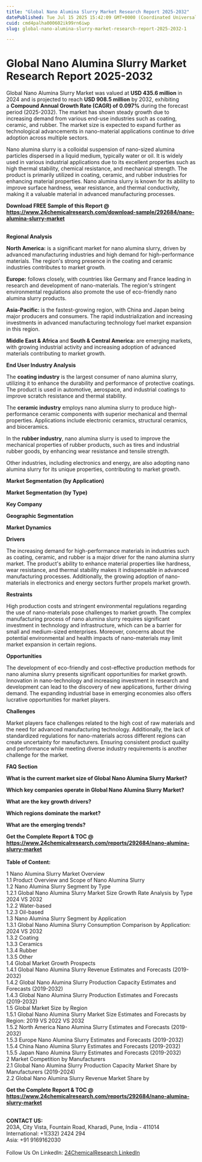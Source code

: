 ```yaml
---
title: "Global Nano Alumina Slurry Market Research Report 2025-2032"
datePublished: Tue Jul 15 2025 15:42:09 GMT+0000 (Coordinated Universal Time)
cuid: cmd4palha000602ik99rn6iwp
slug: global-nano-alumina-slurry-market-research-report-2025-2032-1

---
```


# Global Nano Alumina Slurry Market Research Report 2025-2032

<p>Global Nano Alumina Slurry Market was valued at <strong>USD 435.6 million</strong> in 2024 and is projected to reach <strong>USD 908.5 million</strong> by 2032, exhibiting a <strong>Compound Annual Growth Rate (CAGR) of </strong><strong>0.097%</strong> during the forecast period (2025-2032). The market has shown steady growth due to increasing demand from various end-use industries such as coating, ceramic, and rubber. The market size is expected to expand further as technological advancements in nano-material applications continue to drive adoption across multiple sectors.</p><p>
</p><p>Nano alumina slurry is a colloidal suspension of nano-sized alumina particles dispersed in a liquid medium, typically water or oil. It is widely used in various industrial applications due to its excellent properties such as high thermal stability, chemical resistance, and mechanical strength. The product is primarily utilized in coating, ceramic, and rubber industries for enhancing material properties. Nano alumina slurry is known for its ability to improve surface hardness, wear resistance, and thermal conductivity, making it a valuable material in advanced manufacturing processes.</p><div><b>Download FREE Sample of this Report @ 
            <a href="https://www.24chemicalresearch.com/download-sample/292684/nano-alumina-slurry-market">
            https://www.24chemicalresearch.com/download-sample/292684/nano-alumina-slurry-market</a></b></div><br><p>
<strong>Regional Analysis</strong></p><p>
</p><p><strong>North America:</strong> is a significant market for nano alumina slurry, driven by advanced manufacturing industries and high demand for high-performance materials. The region's strong presence in the coating and ceramic industries contributes to market growth.</p><p>
</p><p><strong>Europe:</strong> follows closely, with countries like Germany and France leading in research and development of nano-materials. The region's stringent environmental regulations also promote the use of eco-friendly nano alumina slurry products.</p><p>
</p><p><strong>Asia-Pacific:</strong> is the fastest-growing region, with China and Japan being major producers and consumers. The rapid industrialization and increasing investments in advanced manufacturing technology fuel market expansion in this region.</p><p>
</p><p><strong>Middle East &amp; Africa</strong> and <strong>South &amp; Central America:</strong> are emerging markets, with growing industrial activity and increasing adoption of advanced materials contributing to market growth.</p><p>
<strong>End User Industry Analysis</strong></p><p>
</p><p>The <strong>coating industry</strong> is the largest consumer of nano alumina slurry, utilizing it to enhance the durability and performance of protective coatings. The product is used in automotive, aerospace, and industrial coatings to improve scratch resistance and thermal stability.</p><p>
</p><p>The <strong>ceramic industry</strong> employs nano alumina slurry to produce high-performance ceramic components with superior mechanical and thermal properties. Applications include electronic ceramics, structural ceramics, and bioceramics.</p><p>
</p><p>In the <strong>rubber industry</strong>, nano alumina slurry is used to improve the mechanical properties of rubber products, such as tires and industrial rubber goods, by enhancing wear resistance and tensile strength.</p><p>
</p><p>Other industries, including electronics and energy, are also adopting nano alumina slurry for its unique properties, contributing to market growth.</p><p>
<strong>Market Segmentation (by Application)</strong></p><p>
</p><p>
<strong>Market Segmentation (by Type)</strong></p><p>
</p><p>
<strong>Key Company</strong></p><p>
</p><p>
<strong>Geographic Segmentation</strong></p><p>
</p><p>
<strong>Market Dynamics</strong></p><p>
<strong>Drivers</strong></p><p>
</p><p>The increasing demand for high-performance materials in industries such as coating, ceramic, and rubber is a major driver for the nano alumina slurry market. The product's ability to enhance material properties like hardness, wear resistance, and thermal stability makes it indispensable in advanced manufacturing processes. Additionally, the growing adoption of nano-materials in electronics and energy sectors further propels market growth.</p><p>
<strong>Restraints</strong></p><p>
</p><p>High production costs and stringent environmental regulations regarding the use of nano-materials pose challenges to market growth. The complex manufacturing process of nano alumina slurry requires significant investment in technology and infrastructure, which can be a barrier for small and medium-sized enterprises. Moreover, concerns about the potential environmental and health impacts of nano-materials may limit market expansion in certain regions.</p><p>
<strong>Opportunities</strong></p><p>
</p><p>The development of eco-friendly and cost-effective production methods for nano alumina slurry presents significant opportunities for market growth. Innovation in nano-technology and increasing investment in research and development can lead to the discovery of new applications, further driving demand. The expanding industrial base in emerging economies also offers lucrative opportunities for market players.</p><p>
<strong>Challenges</strong></p><p>
</p><p>Market players face challenges related to the high cost of raw materials and the need for advanced manufacturing technology. Additionally, the lack of standardized regulations for nano-materials across different regions can create uncertainty for manufacturers. Ensuring consistent product quality and performance while meeting diverse industry requirements is another challenge for the market.</p><p>
<strong>FAQ Section</strong></p><p>
<strong>What is the current market size of Global Nano Alumina Slurry Market?</strong></p><p>
</p><p>
<strong>Which key companies operate in Global Nano Alumina Slurry Market?</strong></p><p>
</p><p>
<strong>What are the key growth drivers?</strong></p><p>
</p><p>
<strong>Which regions dominate the market?</strong></p><p>
</p><p>
<strong>What are the emerging trends?</strong></p><p>
</p>

<div><b>Get the Complete Report & TOC @ 
            <a href="https://www.24chemicalresearch.com/reports/292684/nano-alumina-slurry-market">
            https://www.24chemicalresearch.com/reports/292684/nano-alumina-slurry-market</a></b></div><br>
            <b>Table of Content:</b><p>1 Nano Alumina Slurry Market Overview<br />
    1.1 Product Overview and Scope of Nano Alumina Slurry<br />
    1.2 Nano Alumina Slurry Segment by Type<br />
        1.2.1 Global Nano Alumina Slurry Market Size Growth Rate Analysis by Type 2024 VS 2032<br />
        1.2.2 Water-based<br />
        1.2.3 Oil-based<br />
    1.3 Nano Alumina Slurry Segment by Application<br />
        1.3.1 Global Nano Alumina Slurry Consumption Comparison by Application: 2024 VS 2032<br />
        1.3.2 Coating<br />
        1.3.3 Ceramics<br />
        1.3.4 Rubber<br />
        1.3.5 Other<br />
    1.4 Global Market Growth Prospects<br />
        1.4.1 Global Nano Alumina Slurry Revenue Estimates and Forecasts (2019-2032)<br />
        1.4.2 Global Nano Alumina Slurry Production Capacity Estimates and Forecasts (2019-2032)<br />
        1.4.3 Global Nano Alumina Slurry Production Estimates and Forecasts (2019-2032)<br />
    1.5 Global Market Size by Region<br />
        1.5.1 Global Nano Alumina Slurry Market Size Estimates and Forecasts by Region: 2019 VS 2022 VS 2032<br />
        1.5.2 North America Nano Alumina Slurry Estimates and Forecasts (2019-2032)<br />
        1.5.3 Europe Nano Alumina Slurry Estimates and Forecasts (2019-2032)<br />
        1.5.4 China Nano Alumina Slurry Estimates and Forecasts (2019-2032)<br />
        1.5.5 Japan Nano Alumina Slurry Estimates and Forecasts (2019-2032)<br />
2 Market Competition by Manufacturers<br />
    2.1 Global Nano Alumina Slurry Production Capacity Market Share by Manufacturers (2019-2024)<br />
    2.2 Global Nano Alumina Slurry Revenue Market Share by</p>

<div><b>Get the Complete Report & TOC @ 
            <a href="https://www.24chemicalresearch.com/reports/292684/nano-alumina-slurry-market">
            https://www.24chemicalresearch.com/reports/292684/nano-alumina-slurry-market</a></b></div><br>

<b>CONTACT US:</b><br>
            203A, City Vista, Fountain Road, Kharadi, Pune, India - 411014<br>
            International: +1(332) 2424 294<br>
            Asia: +91 9169162030 <br><br>
            Follow Us On LinkedIn: <a href="https://www.linkedin.com/company/24chemicalresearch/">24ChemicalResearch LinkedIn</a>
